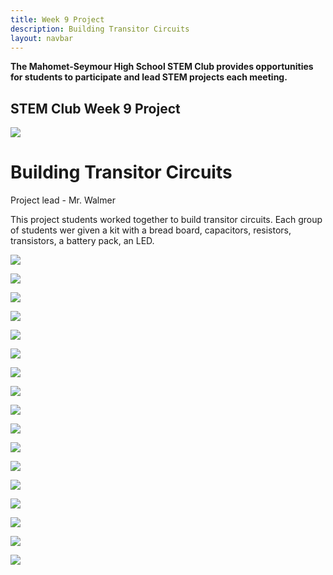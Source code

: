 ```yaml
---
title: Week 9 Project
description: Building Transitor Circuits
layout: navbar
---
```


**The Mahomet-Seymour High School STEM Club provides opportunities for students to participate and lead STEM projects each meeting.** 


## **STEM Club Week 9 Project**

![](images/STEMClubProjectWeek9K.jpeg)  

# **Building Transitor Circuits**

Project lead - Mr. Walmer

                                                                                      

This project students worked together to build transitor circuits. 
Each group of students wer given a kit with a bread board, capacitors, resistors, transistors, a battery pack, an LED.
                                                                                         
![](images/STEMClubProjectWeek9B.jpeg)                                                                                                    
                                                                                                         
                                                                                                                
![](images/STEMClubProjectWeek9C.jpeg)                                                                    

![](images/STEMClubProjectWeek9D.jpeg)

![](images/STEMClubProjectWeek9E.jpeg)

![](images/STEMClubProjectWeek9F.jpeg)

![](images/STEMClubProjectWeek9G.jpeg)

![](images/STEMClubProjectWeek9H.jpeg)                                                                    

![](images/STEMClubProjectWeek9I.jpeg)

![](images/STEMClubProjectWeek9J.jpeg)

![](images/STEMClubProjectWeek9L.jpeg)

![](images/STEMClubProjectWeek9M.jpeg)                                                                    

![](images/STEMClubProjectWeek9N.jpeg)

![](images/STEMClubProjectWeek9O.jpeg)

![](images/STEMClubProjectWeek9P.jpeg)

![](images/STEMClubProjectWeek9Q.jpeg)

![](images/STEMClubProjectWeek9R.jpeg)                                                                    

![](images/STEMClubProjectWeek9S.jpeg)

